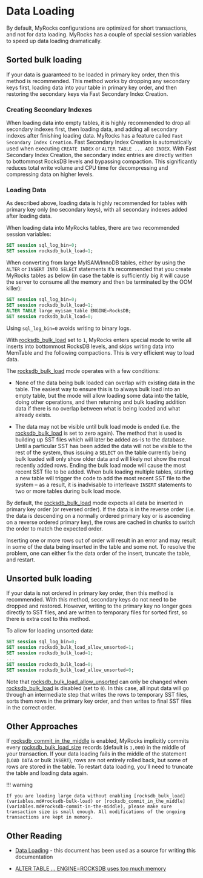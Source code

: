# Data Loading

By default, MyRocks configurations are optimized for short transactions,
and not for data loading. MyRocks has a couple of special session variables
to speed up data loading dramatically.

## Sorted bulk loading

If your data is guaranteed to be loaded in primary key order, then this method
is recommended. This method works by dropping any secondary keys first, loading
data into your table in primary key order, and then restoring the secondary
keys via Fast Secondary Index Creation.

### Creating Secondary Indexes

When loading data into empty tables, it is highly recommended to drop all
secondary indexes first, then loading data, and adding all secondary indexes
after finishing loading data. MyRocks has a feature called `Fast Secondary
Index Creation`. Fast Secondary Index Creation is automatically used when
executing `CREATE INDEX` or `ALTER TABLE ... ADD INDEX`. With Fast
Secondary Index Creation, the secondary index entries are directly written
to bottommost RocksDB levels and bypassing compaction. This significantly
reduces total write volume and CPU time for decompressing and compressing
data on higher levels.

### Loading Data

As described above, loading data is highly recommended for tables with primary
key only (no secondary keys), with all secondary indexes added after loading
data.

When loading data into MyRocks tables, there are two recommended session
variables:

```sql
SET session sql_log_bin=0;
SET session rocksdb_bulk_load=1;
```

When converting from large MyISAM/InnoDB tables, either by using the `ALTER`
or `INSERT INTO SELECT` statements it’s recommended that you
create MyRocks tables as below (in case the table is sufficiently big it will
cause the server to consume all the memory and then be terminated by the OOM
killer):

```sql
SET session sql_log_bin=0;
SET session rocksdb_bulk_load=1;
ALTER TABLE large_myisam_table ENGINE=RocksDB;
SET session rocksdb_bulk_load=0;
```

Using `sql_log_bin=0` avoids writing to binary logs.

With [rocksdb_bulk_load](variables.md#rocksdb-bulk-load) set to `1`, MyRocks enters special mode to
write all inserts into bottommost RocksDB levels, and skips writing data into
MemTable and the following compactions. This is very efficient way to load
data.

The [rocksdb_bulk_load](variables.md#rocksdb-bulk-load) mode operates with a few conditions:

* None of the data being bulk loaded can overlap with existing data in the
table. The easiest way to ensure this is to always bulk load into an empty
table, but the mode will allow loading some data into the table, doing other
operations, and then returning and bulk loading addition data if there is no
overlap between what is being loaded and what already exists.

* The data may not be visible until bulk load mode is ended (i.e. the
[rocksdb_bulk_load](variables.md#rocksdb-bulk-load) is set to zero again). The method that is used is building up SST files which will later be added as-is to the database. Until a particular SST has been added the data will not be visible to the rest of the system, thus issuing a `SELECT` on the table currently being
bulk loaded will only show older data and will likely not show the most
recently added rows. Ending the bulk load mode will cause the most recent SST
file to be added. When bulk loading multiple tables, starting a new table
will trigger the code to add the most recent SST file to the system – as a
result, it is inadvisable to interleave `INSERT` statements to two or more
tables during bulk load mode.

By default, the [rocksdb_bulk_load](variables.md#rocksdb-bulk-load) mode expects all data be inserted
in primary key order (or reversed order). If the data is in the reverse order
(i.e. the data is descending on a normally ordered primary key or is ascending
on a reverse ordered primary key), the rows are cached in chunks to switch the
order to match the expected order.

Inserting one or more rows out of order will result in an error and may result
in some of the data being inserted in the table and some not. To resolve the
problem, one can either fix the data order of the insert, truncate the table,
and restart.

## Unsorted bulk loading

If your data is not ordered in primary key order, then this method is
recommended. With this method, secondary keys do not need to be dropped and
restored. However, writing to the primary key no longer goes directly to SST
files, and are written to temporary files for sorted first, so there is extra
cost to this method.

To allow for loading unsorted data:

```sql
SET session sql_log_bin=0;
SET session rocksdb_bulk_load_allow_unsorted=1;
SET session rocksdb_bulk_load=1;
...
SET session rocksdb_bulk_load=0;
SET session rocksdb_bulk_load_allow_unsorted=0;
```

Note that [rocksdb_bulk_load_allow_unsorted](variables.md#rocksdb-bulk-load-allow-unsorted) can only be changed when
[rocksdb_bulk_load](variables.md#rocksdb-bulk-load) is disabled (set to `0`). In this case, all
input data will go through an intermediate step that writes the rows to
temporary SST files, sorts them rows in the primary key order, and then writes
to final SST files in the correct order.

## Other Approaches

If [rocksdb_commit_in_the_middle](variables.md#rocksdb-commit-in-the-middle) is enabled, MyRocks implicitly
commits every [rocksdb_bulk_load_size](variables.md#rocksdb-bulk-load-size) records (default is `1,000`)
in the middle of your transaction. If your data loading fails in the middle of
the statement (`LOAD DATA` or bulk `INSERT`), rows are not entirely rolled
back, but some of rows are stored in the table. To restart data loading, you’ll
need to truncate the table and loading data again.

!!! warning

    If you are loading large data without enabling [rocksdb_bulk_load](variables.md#rocksdb-bulk-load) or [rocksdb_commit_in_the_middle](variables.md#rocksdb-commit-in-the-middle), please make sure transaction size is small enough. All modifications of the ongoing transactions are kept in memory.

## Other Reading

* [Data Loading](https://github.com/facebook/mysql-5.6/wiki/Data-Loading) -
this document has been used as a source for writing this documentation

* [ALTER TABLE … ENGINE=ROCKSDB uses too much memory](https://github.com/facebook/mysql-5.6/issues/692)
